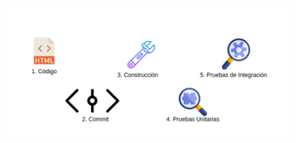 <h1 class="title" style="display:none"> Integración Continua </h1>

<img src="media\images\integracion-continua-diagrama.png" alt="Proceso Tradicional de Despliegue" style="margin: 15px 0px;
                                                                            background: none;
                                                                            border: 0;
                                                                            box-shadow: none;">
